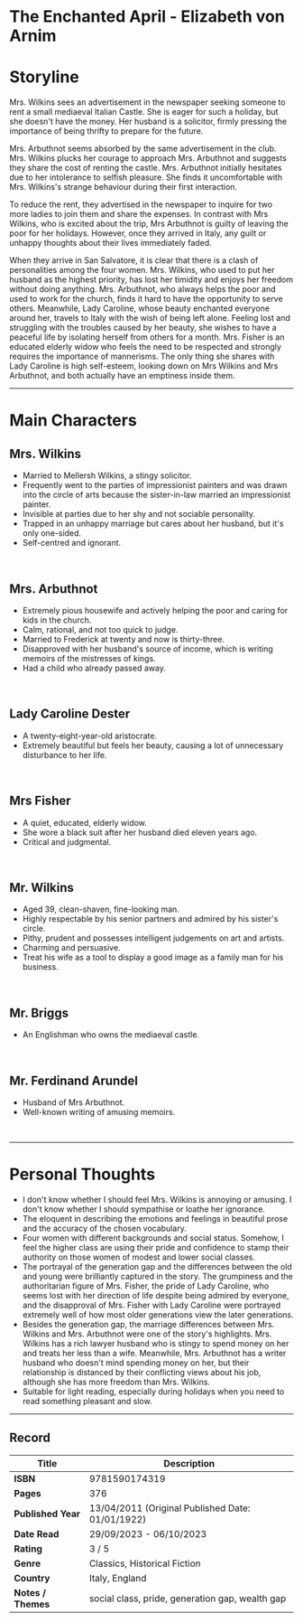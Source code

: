 # The Enchanted April - Elizabeth von Arnim

# Storyline
Mrs. Wilkins sees an advertisement in the newspaper seeking someone to rent a small mediaeval Italian Castle. She is eager for such a holiday, but she doesn't have the money. Her husband is a solicitor, firmly pressing the importance of being thrifty to prepare for the future.

Mrs. Arbuthnot seems absorbed by the same advertisement in the club. Mrs. Wilkins plucks her courage to approach Mrs. Arbuthnot and suggests they share the cost of renting the castle. Mrs. Arbuthnot initially hesitates due to her intolerance to selfish pleasure. She finds it uncomfortable with Mrs. Wilkins's strange behaviour during their first interaction.

To reduce the rent, they advertised in the newspaper to inquire for two more ladies to join them and share the expenses. In contrast with Mrs Wilkins, who is excited about the trip, Mrs Arbuthnot is guilty of leaving the poor for her holidays. However, once they arrived in Italy, any guilt or unhappy thoughts about their lives immediately faded.

When they arrive in San Salvatore, it is clear that there is a clash of personalities among the four women. Mrs. Wilkins, who used to put her husband as the highest priority, has lost her timidity and enjoys her freedom without doing anything. Mrs. Arbuthnot, who always helps the poor and used to work for the church, finds it hard to have the opportunity to serve others. Meanwhile, Lady Caroline, whose beauty enchanted everyone around her, travels to Italy with the wish of being left alone. Feeling lost and struggling with the troubles caused by her beauty, she wishes to have a peaceful life by isolating herself from others for a month. Mrs. Fisher is an educated elderly widow who feels the need to be respected and strongly requires the importance of mannerisms. The only thing she shares with Lady Caroline is high self-esteem, looking down on Mrs Wilkins and Mrs Arbuthnot, and both actually have an emptiness inside them.
<br>

***

# Main Characters
## Mrs. Wilkins
- Married to Mellersh Wilkins, a stingy solicitor.
- Frequently went to the parties of impressionist painters and was drawn into the circle of arts because the sister-in-law married an impressionist painter.
- Invisible at parties due to her shy and not sociable personality.
- Trapped in an unhappy marriage but cares about her husband, but it's only one-sided.
- Self-centred and ignorant.
<br>

## Mrs. Arbuthnot
- Extremely pious housewife and actively helping the poor and caring for kids in the church.
- Calm, rational, and not too quick to judge.
- Married to Frederick at twenty and now is thirty-three.
- Disapproved with her husband's source of income, which is writing memoirs of the mistresses of kings.
- Had a child who already passed away.
<br>

## Lady Caroline Dester
- A twenty-eight-year-old aristocrate.
- Extremely beautiful but feels her beauty, causing a lot of unnecessary disturbance to her life.
<br>

## Mrs Fisher
- A quiet, educated, elderly widow.
- She wore a black suit after her husband died eleven years ago.
- Critical and judgmental.
<br>

## Mr. Wilkins
- Aged 39, clean-shaven, fine-looking man.
- Highly respectable by his senior partners and admired by his sister's circle.
- Pithy, prudent and possesses intelligent judgements on art and artists.
- Charming and persuasive.
- Treat his wife as a tool to display a good image as a family man for his business.
<br>

## Mr. Briggs
- An Englishman who owns the mediaeval castle.
<br>

## Mr. Ferdinand Arundel
- Husband of Mrs Arbuthnot.
- Well-known writing of amusing memoirs.
<br>

***

# Personal Thoughts
- I don't know whether I should feel Mrs. Wilkins is annoying or amusing. I don't know whether I should sympathise or loathe her ignorance.
- The eloquent in describing the emotions and feelings in beautiful prose and the accuracy of the chosen vocabulary.
- Four women with different backgrounds and social status. Somehow, I feel the higher class are using their pride and confidence to stamp their authority on those women of modest and lower social classes.
- The portrayal of the generation gap and the differences between the old and young were brilliantly captured in the story. The grumpiness and the authoritarian figure of Mrs. Fisher, the pride of Lady Caroline, who seems lost with her direction of life despite being admired by everyone, and the disapproval of Mrs. Fisher with Lady Caroline were portrayed extremely well of how most older generations view the later generations.
- Besides the generation gap, the marriage differences between Mrs. Wilkins and Mrs. Arbuthnot were one of the story's highlights. Mrs. Wilkins has a rich lawyer husband who is stingy to spend money on her and treats her less than a wife. Meanwhile, Mrs. Arbuthnot has a writer husband who doesn't mind spending money on her, but their relationship is distanced by their conflicting views about his job, although she has more freedom than Mrs. Wilkins.
- Suitable for light reading, especially during holidays when you need to read something pleasant and slow.

***

## Record
| Title | Description |
| -- | -- |
| **ISBN** | 9781590174319 |
| **Pages** | 376 |
| **Published Year** | 13/04/2011 (Original Published Date: 01/01/1922) |
| **Date Read** | 29/09/2023 - 06/10/2023 |
| **Rating** | 3 / 5 |
| **Genre** | Classics, Historical Fiction |
| **Country** | Italy, England |
| **Notes / Themes** | social class, pride, generation gap, wealth gap | 

